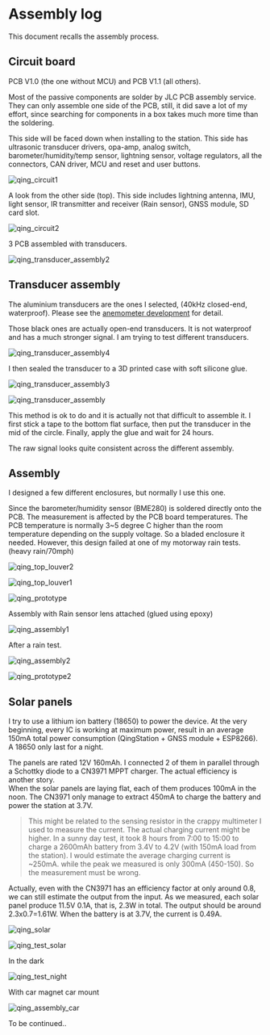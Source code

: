 



# Assembly log

This document recalls the assembly process. 

## Circuit board

PCB V1.0 (the one without MCU) and PCB V1.1 (all others). 

Most of the passive components are solder by JLC PCB assembly service. 
They can only assemble one side of the PCB, still, it did save a lot of my effort, since searching for components in a box takes much more time than the soldering.  

This side will be faced down when installing to the station. 
This side has ultrasonic transducer drivers, opa-amp, analog switch, barometer/humidity/temp sensor, lightning sensor, voltage regulators, all the connectors, CAN driver, MCU and reset and user buttons. 

![qing_circuit1](figures/qing_circuit1.jpg)

A look from the other side (top). This side includes lightning antenna, IMU, light sensor, IR transmitter and receiver (Rain sensor), GNSS module, SD card slot. 

![qing_circuit2](figures/qing_circuit2.jpg)

3 PCB assembled with transducers. 

![qing_transducer_assembly2](figures/qing_transducer_assembly2.jpg)

## Transducer assembly

The aluminium transducers are the ones I selected, (40kHz closed-end, waterproof). 
Please see the [anemometer development](anemometer.md) for detail. 

Those black ones are actually open-end transducers. 
It is not waterproof and has a much stronger signal. I am trying to test different transducers. 

![qing_transducer_assembly4](figures/qing_transducer_assembly4.jpg)

I then sealed the transducer to a 3D printed case with soft silicone glue.   

![qing_transducer_assembly3](figures/qing_transducer_assembly3.jpg)

![qing_transducer_assembly](figures/qing_transducer_assembly.jpg)

This method is ok to do and it is actually not that difficult to assemble it. 
I first stick a tape to the bottom flat surface, then put the transducer in the mid of the circle. 
Finally, apply the glue and wait for 24 hours.

The raw signal looks quite consistent across the different assembly.

## Assembly

I designed a few different enclosures, but normally I use this one. 

Since the barometer/humidity sensor (BME280) is soldered directly onto the PCB.
The measurement is affected by the PCB board temperatures. 
The PCB temperature is normally 3~5 degree C higher than the room temperature depending on the supply voltage. 
So a bladed enclosure it needed. 
However, this design failed at one of my motorway rain tests. (heavy rain/70mph)

![qing_top_louver2](figures/qing_top_louver2.jpg)

![qing_top_louver1](figures/qing_top_louver1.jpg)

![qing_prototype](figures/qing_prototype.jpg)

Assembly with Rain sensor lens attached (glued using epoxy)

![qing_assembly1](figures/qing_assembly1.jpg)

After a rain test. 

![qing_assembly2](figures/qing_assembly2.jpg)

![qing_prototype2](figures/qing_prototype2.jpg)

## Solar panels

I try to use a lithium ion battery (18650) to power the device. 
At the very beginning, every IC is working at maximum power, result in an average 150mA total power consumption (QingStation + GNSS module + ESP8266).  
A 18650 only last for a night. 

The panels are rated 12V 160mAh. 
I connected 2 of them in parallel through a Schottky diode to a CN3971 MPPT charger. 
The actual efficiency is another story.  
When the solar panels are laying flat, each of them produces 100mA in the noon. 
The CN3971 only manage to extract 450mA to charge the battery and power the station at 3.7V. 

> This might be related to the sensing resistor in the crappy multimeter I used to measure the current. 
> The actual charging current might be higher. 
> In a sunny day test, it took 8 hours from 7:00 to 15:00 to charge a 2600mAh battery from 3.4V to 4.2V (with 150mA load from the station). 
> I would estimate the average charging current is ~250mA. while the peak we measured is only 300mA (450-150). 
> So the measurement must be wrong. 

Actually, even with the CN3971 has an efficiency factor at only around 0.8, we can still estimate the output from the input. 
As we measured, each solar panel produce 11.5V 0.1A, that is, 2.3W in total. 
The output should be around 2.3x0.7=1.61W. 
When the battery is at 3.7V, the current is 0.49A.

![qing_solar](figures/qing_solar.jpg)

![qing_test_solar](figures/qing_test_solar.jpg)

In the dark

![qing_test_night](figures/qing_test_night.jpg)

With car magnet car mount

![qing_assembly_car](figures/qing_assembly_car.jpg)

To be continued..

